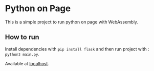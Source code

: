 # Python on Page

This is a simple project to run python on page with WebAssembly.

## How to run

Install dependencies with `pip install flask` and then run project with : `python3 main.py`.

Available at [localhost](localhost:8080/).